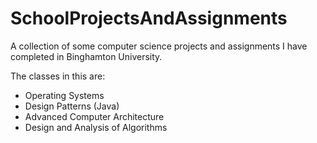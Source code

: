 # SchoolProjectsAndAssignments
A collection of some computer science projects and assignments I have completed in Binghamton University.

The classes in this are:
  - Operating Systems
  - Design Patterns (Java)
  - Advanced Computer Architecture
  - Design and Analysis of Algorithms
